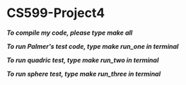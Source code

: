 # CS599-Project4
***************************To compile my code, please type make all***************************

***************************To run Palmer's test code, type make run_one in terminal***************************

***************************To run quadric test, type make run_two in terminal***************************

***************************To run sphere test, type make run_three in terminal***************************
